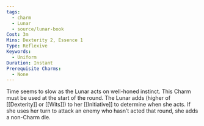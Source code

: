 ```yaml
---
tags:
  - charm
  - Lunar
  - source/lunar-book
Cost: 3m
Mins: Dexterity 2, Essence 1
Type: Reflexive
Keywords:
  - Uniform
Duration: Instant
Prerequisite Charms:
  - None
---
```

Time seems to slow as the Lunar acts on well-honed instinct. This Charm must be used at the start of the round. The Lunar adds (higher of [[Dexterity]] or [[Wits]]) to her [[Initiative]] to determine when she acts. If she uses her turn to attack an enemy who hasn’t acted that round, she adds a non-Charm die.